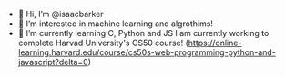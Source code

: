 - 👋 Hi, I’m @isaacbarker
- 👀 I’m interested in machine learning and algrothims!
- 🌱 I’m currently learning C, Python and JS
I am currently working to complete Harvad University's CS50 course! (https://online-learning.harvard.edu/course/cs50s-web-programming-python-and-javascript?delta=0)

